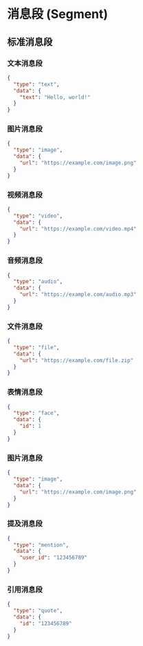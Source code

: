 # 消息段 (Segment)

## 标准消息段

### 文本消息段

```json
{
  "type": "text",
  "data": {
    "text": "Hello, world!"
  }
}
```

### 图片消息段

```json
{
  "type": "image",
  "data": {
    "url": "https://example.com/image.png"
  }
}
```

### 视频消息段

```json
{
  "type": "video",
  "data": {
    "url": "https://example.com/video.mp4"
  }
}
```

### 音频消息段

```json
{
  "type": "audio",
  "data": {
    "url": "https://example.com/audio.mp3"
  }
}
```

### 文件消息段

```json
{
  "type": "file",
  "data": {
    "url": "https://example.com/file.zip"
  }
}
```

### 表情消息段

```json
{
  "type": "face",
  "data": {
    "id": 1
  }
}
```

### 图片消息段

```json
{
  "type": "image",
  "data": {
    "url": "https://example.com/image.png"
  }
}
```

### 提及消息段

```json
{
  "type": "mention",
  "data": {
    "user_id": "123456789"
  }
}
```

### 引用消息段

```json
{
  "type": "quote",
  "data": {
    "id": "123456789"
  }
}
```
